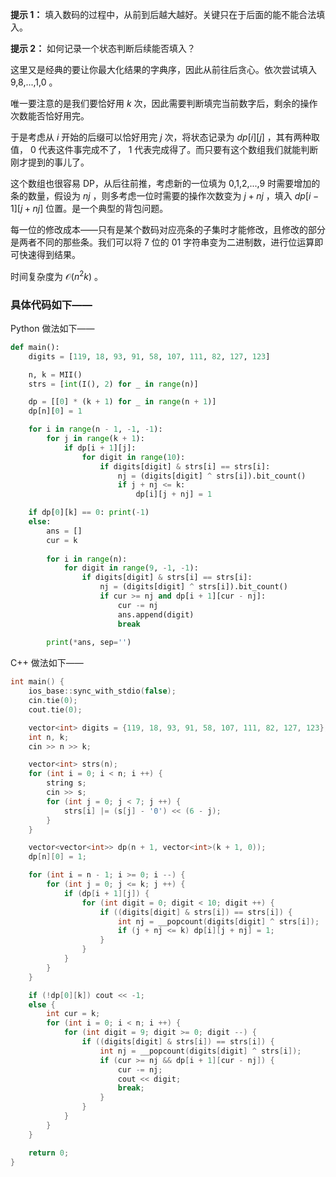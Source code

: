 **提示 1：** 填入数码的过程中，从前到后越大越好。关键只在于后面的能不能合法填入。

**提示 2：** 如何记录一个状态判断后续能否填入？

这里又是经典的要让你最大化结果的字典序，因此从前往后贪心。依次尝试填入 9,8,...,1,0 。

唯一要注意的是我们要恰好用 $k$ 次，因此需要判断填完当前数字后，剩余的操作次数能否恰好用完。

于是考虑从 $i$ 开始的后缀可以恰好用完 $j$ 次，将状态记录为 $dp[i][j]$ ，其有两种取值， $0$ 代表这件事完成不了， $1$ 代表完成得了。而只要有这个数组我们就能判断刚才提到的事儿了。

这个数组也很容易 DP，从后往前推，考虑新的一位填为 0,1,2,...,9 时需要增加的条的数量，假设为 $nj$ ，则多考虑一位时需要的操作次数变为 $j+nj$ ，填入 $dp[i-1][j+nj]$ 位置。是一个典型的背包问题。

每一位的修改成本——只有是某个数码对应亮条的子集时才能修改，且修改的部分是两者不同的那些条。我们可以将 7 位的 01 字符串变为二进制数，进行位运算即可快速得到结果。

时间复杂度为 $\mathcal{O}(n^2k)$ 。

### 具体代码如下——

Python 做法如下——

```Python []
def main():
    digits = [119, 18, 93, 91, 58, 107, 111, 82, 127, 123]

    n, k = MII()
    strs = [int(I(), 2) for _ in range(n)]

    dp = [[0] * (k + 1) for _ in range(n + 1)]
    dp[n][0] = 1

    for i in range(n - 1, -1, -1):
        for j in range(k + 1):
            if dp[i + 1][j]:
                for digit in range(10):
                    if digits[digit] & strs[i] == strs[i]:
                        nj = (digits[digit] ^ strs[i]).bit_count()
                        if j + nj <= k:
                            dp[i][j + nj] = 1

    if dp[0][k] == 0: print(-1)
    else:
        ans = []
        cur = k
        
        for i in range(n):
            for digit in range(9, -1, -1):
                if digits[digit] & strs[i] == strs[i]:
                    nj = (digits[digit] ^ strs[i]).bit_count()
                    if cur >= nj and dp[i + 1][cur - nj]:
                        cur -= nj
                        ans.append(digit)
                        break
        
        print(*ans, sep='')
```

C++ 做法如下——

```cpp []
int main() {
    ios_base::sync_with_stdio(false);
    cin.tie(0);
    cout.tie(0);

    vector<int> digits = {119, 18, 93, 91, 58, 107, 111, 82, 127, 123};
    int n, k;
    cin >> n >> k;

    vector<int> strs(n);
    for (int i = 0; i < n; i ++) {
        string s;
        cin >> s;
        for (int j = 0; j < 7; j ++) {
            strs[i] |= (s[j] - '0') << (6 - j);
        }
    }

    vector<vector<int>> dp(n + 1, vector<int>(k + 1, 0));
    dp[n][0] = 1;

    for (int i = n - 1; i >= 0; i --) {
        for (int j = 0; j <= k; j ++) {
            if (dp[i + 1][j]) {
                for (int digit = 0; digit < 10; digit ++) {
                    if ((digits[digit] & strs[i]) == strs[i]) {
                        int nj = __popcount(digits[digit] ^ strs[i]);
                        if (j + nj <= k) dp[i][j + nj] = 1;
                    }
                }
            }
        }
    }

    if (!dp[0][k]) cout << -1;
    else {
        int cur = k;
        for (int i = 0; i < n; i ++) {
            for (int digit = 9; digit >= 0; digit --) {
                if ((digits[digit] & strs[i]) == strs[i]) {
                    int nj = __popcount(digits[digit] ^ strs[i]);
                    if (cur >= nj && dp[i + 1][cur - nj]) {
                        cur -= nj;
                        cout << digit;
                        break;
                    }
                }
            }
        }
    }

    return 0;
}
```
